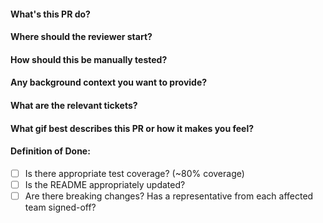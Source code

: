 #### What's this PR do?



#### Where should the reviewer start?



#### How should this be manually tested?



#### Any background context you want to provide?



#### What are the relevant tickets?



#### What gif best describes this PR or how it makes you feel?



#### Definition of Done:

- [ ] Is there appropriate test coverage? (~80% coverage)
- [ ] Is the README appropriately updated?
- [ ] Are there breaking changes? Has a representative from each affected team signed-off?
